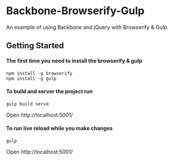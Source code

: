 # Backbone-Browserify-Gulp

An example of using Backbone and jQuery with Browserify & Gulp

## Getting Started

#### The first time you need to install the browserify & gulp
```
npm install -g browserify
npm install -g gulp
```

#### To build and server the project run 
```
gulp build serve
```
Open http://localhost:5001/

#### To run live reload while you make changes
```
gulp
```
Open http://localhost:5001/
